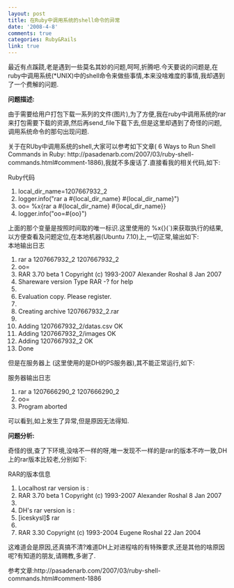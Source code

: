 ```yaml
---
layout: post
title: 在Ruby中调用系统的shell命令的异常
date: '2008-4-8'
comments: true
categories: Ruby&Rails
link: true
---
```

<p>最近有点蹊跷,老是遇到一些莫名其妙的问题,呵呵,折腾吧.今天要说的问题是,在ruby中调用系统(*UNIX)中的shell命令来做些事情,本来没啥难度的事情,我却遇到了一个费解的问题.</p>
<p><strong>问题描述:</strong></p>
<p>由于需要给用户打包下载一系列的文件(图片),为了方便,我在ruby中调用系统的rar来打包需要下载的资源,然后再send_file下载下去,但是这里却遇到了奇怪的问题,调用系统命令的那句出现问题.</p>
<p>关于在RUby中调用系统的shell,大家可以参考如下文章( 6 Ways to Run Shell Commands in Ruby: http://pasadenarb.com/2007/03/ruby-shell-commands.html#comment-1886),我就不多废话了.直接看我的相关代码,如下:</p>
<p>
<div class="codeText">
<div class="codeHead">Ruby代码</div>
<ol start="1" class="dp-rb">
    <li class="alt"><span><span>local_dir_name=1207667932_2&nbsp;&nbsp;</span></span></li>
    <li class=""><span>logger.info(<span class="string">&quot;rar&nbsp;a&nbsp;#{local_dir_name}&nbsp;#{local_dir_name}&quot;</span><span>)&nbsp;&nbsp;</span></span></li>
    <li class="alt"><span>oo=&nbsp;%x{rar&nbsp;a&nbsp;<span class="comment">#{local_dir_name}&nbsp;#{local_dir_name}}</span><span>&nbsp;&nbsp;</span></span></li>
    <li class=""><span>logger.info(<span class="string">&quot;oo=#{oo}&quot;</span><span>)&nbsp;&nbsp;</span></span></li>
</ol>
</div>
上面的那个变量是按照时间取的唯一标识.这里使用的 %x{}(`)来获取执行的结果,以方便查看及问题定位,在本地机器(Ubuntu 7.10)上,一切正常,输出如下:
<div class="codeText">
<div class="codeHead">本地输出日志</div>
<ol start="1" class="dp-xml">
    <li class="alt"><span><span>rar&nbsp;a&nbsp;1207667932_2&nbsp;1207667932_2&nbsp;&nbsp;</span></span></li>
    <li class=""><span><span class="attribute">oo</span><span>=&nbsp;&nbsp;</span></span></li>
    <li class="alt"><span><span class="attribute-value">RAR</span><span>&nbsp;3.70&nbsp;beta&nbsp;1&nbsp;Copyright&nbsp;(c)&nbsp;1993-2007&nbsp;Alexander&nbsp;Roshal&nbsp;8&nbsp;Jan&nbsp;2007&nbsp;&nbsp;</span></span></li>
    <li class=""><span>Shareware&nbsp;version&nbsp;Type&nbsp;RAR&nbsp;-?&nbsp;for&nbsp;help&nbsp;&nbsp;</span></li>
    <li class="alt"><span>&nbsp;&nbsp;</span></li>
    <li class=""><span>Evaluation&nbsp;copy.&nbsp;Please&nbsp;register.&nbsp;&nbsp;</span></li>
    <li class="alt"><span>&nbsp;&nbsp;</span></li>
    <li class=""><span>Creating&nbsp;archive&nbsp;1207667932_2.rar&nbsp;&nbsp;</span></li>
    <li class="alt"><span>&nbsp;&nbsp;</span></li>
    <li class=""><span>Adding&nbsp;1207667932_2/datas.csv&nbsp;OK&nbsp;&nbsp;</span></li>
    <li class="alt"><span>Adding&nbsp;1207667932_2/images&nbsp;OK&nbsp;&nbsp;</span></li>
    <li class=""><span>Adding&nbsp;1207667932_2&nbsp;OK&nbsp;&nbsp;</span></li>
    <li class="alt"><span>Done&nbsp;&nbsp;</span></li>
</ol>
</div>
</p>
<p>但是在服务器上 (这里使用的是DH的PS服务器),其不能正常运行,如下:</p>
<p>
<div class="codeText">
<div class="codeHead">服务器输出日志</div>
<ol start="1" class="dp-xml">
    <li class="alt"><span><span>rar&nbsp;a&nbsp;1207666290_2&nbsp;1207666290_2&nbsp;&nbsp;</span></span></li>
    <li class=""><span><span class="attribute">oo</span><span>=&nbsp;&nbsp;</span></span></li>
    <li class="alt"><span><span class="attribute-value">Program</span><span>&nbsp;aborted&nbsp;&nbsp;</span></span></li>
</ol>
</div>
可以看到,如上发生了异常,但是原因无法得知.</p>
<p><strong>问题分析:</strong></p>
<p>奇怪的很,查了下环境,没啥不一样的呀,唯一发现不一样的是rar的版本不咋一致,DH上的rar版本比较老,分别如下:
<div class="codeText">
<div class="codeHead">RAR的版本信息</div>
<ol start="1" class="dp-rb">
    <li class="alt"><span><span>Localhost&nbsp;rar&nbsp;version&nbsp;is&nbsp;:&nbsp;&nbsp;</span></span></li>
    <li class=""><span>RAR&nbsp;3.70&nbsp;beta&nbsp;1&nbsp;Copyright&nbsp;(c)&nbsp;1993-2007&nbsp;Alexander&nbsp;Roshal&nbsp;8&nbsp;Jan&nbsp;2007&nbsp;&nbsp;</span></li>
    <li class="alt"><span>&nbsp;&nbsp;</span></li>
    <li class=""><span>DH's&nbsp;rar&nbsp;version&nbsp;is&nbsp;:&nbsp;&nbsp;</span></li>
    <li class="alt"><span>[iceskysl]$&nbsp;rar&nbsp;&nbsp;</span></li>
    <li class=""><span>&nbsp;&nbsp;</span></li>
    <li class="alt"><span>RAR&nbsp;3.30&nbsp;Copyright&nbsp;(c)&nbsp;1993-2004&nbsp;Eugene&nbsp;Roshal&nbsp;22&nbsp;Jan&nbsp;2004&nbsp;&nbsp;</span></li>
</ol>
</div>
</p>
<p>这难道会是原因,还真搞不清?难道DH上对进程啥的有特殊要求,还是其他的啥原因呢?有知道的朋友,请赐教,多谢了.</p>
<p>参考文章:http://pasadenarb.com/2007/03/ruby-shell-commands.html#comment-1886</p>
